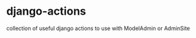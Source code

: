 django-actions
==============

collection of useful  django actions to use with  ModelAdmin or AdminSite